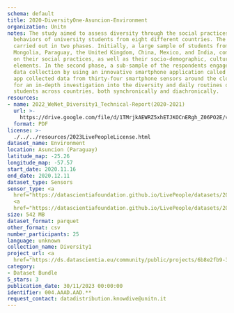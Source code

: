 ```yaml
---
schema: default
title: 2020-DiversityOne-Asuncion-Environment
organization: Unitn
notes: The study aimed to assess diversity through the social practices and daily
  behaviors of university students from eight different countries. The research was
  carried out in two phases. Initially, a large sample of students from Denmark, Italy,
  Mongolia, Paraguay, the United Kingdom, China, Mexico, and India, completed a survey
  on their social practices, as well as their socio-demographic, cultural, and psychological
  elements. In the second phase, a sub-sample of the respondents engaged in a four-week
  data collection by using an innovative smartphone application called iLog. This
  app collected data from thirty-four smartphone sensors around the clock, allowing
  for an in-depth investigation into the diversity and daily routines of university
  students across countries, both synchronically and diachronically.
resources:
- name: 2022_WeNet_Diversity1_Technical-Report(2020-2021)
  url: >-
    https://drive.google.com/file/d/1TMrjkAEWRZ5xhETJKOCnERgh_Z06PO2E/view?usp=drive_link
  format: PDF
license: >-
  ./../../resources/2023LivePeopleLicense.html
dataset_name: Environment
location: Asuncion (Paraguay)
latitude_map: -25.26
longitude_map: -57.57
start_date: 2020.11.16
end_date: 2020.12.11
dataset_type: Sensors
sensor_type: <a 
  href="https://datascientiafoundation.github.io/LivePeople/datasets/2020-DV1-Asunci%C3%B3n-Pressure%20Event/">pressure</a>,
  <a 
  href="https://datascientiafoundation.github.io/LivePeople/datasets/2020-DV1-Asunci%C3%B3n-Light%20Event/">light</a>
size: 542 MB
dataset_format: parquet
other_format: csv
number_participants: 25
language: unknown
collection_name: Diversity1
project_url: <a 
  href="https://ds.datascientia.eu/community/public/projects/6b8e2fb9-30d9-4fdb-9116-0cc7cc00ba3e">https://ds.datascientia.eu/community/public/projects/6b8e2fb9-30d9-4fdb-9116-0cc7cc00ba3e</a>
category:
- Dataset Bundle
5_stars: 3
publication_date: 30/11/2023 00:00:00
identifier: 004.AAAD.AAD.**
request_contact: datadistribution.knowdive@unitn.it
---
```

